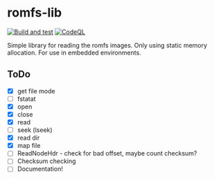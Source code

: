 # romfs-lib

[![Build and test](https://github.com/mek-x/romfs-lib/actions/workflows/cmake.yml/badge.svg)](https://github.com/mek-x/romfs-lib/actions/workflows/cmake.yml)
[![CodeQL](https://github.com/mek-x/romfs-lib/actions/workflows/codeql-analysis.yml/badge.svg)](https://github.com/mek-x/romfs-lib/actions/workflows/codeql-analysis.yml)

Simple library for reading the romfs images. Only using static memory allocation. For use in embedded environments.

## ToDo

- [x] get file mode
- [ ] fstatat
- [x] open
- [x] close
- [x] read
- [ ] seek (lseek)
- [x] read dir
- [x] map file
- [ ] ReadNodeHdr - check for bad offset, maybe count checksum?
- [ ] Checksum checking
- [ ] Documentation!
